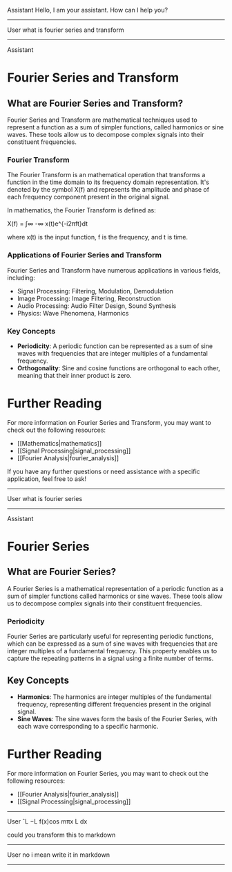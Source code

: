 Assistant
Hello, I am your assistant. How can I help you?
- - - - -
User
what is fourier series and transform
- - - - -
Assistant
# Fourier Series and Transform

## What are Fourier Series and Transform?

Fourier Series and Transform are mathematical techniques used to represent a function as a sum of simpler functions, called harmonics or sine waves. These tools allow us to decompose complex signals into their constituent frequencies.

### Fourier Transform

The Fourier Transform is an mathematical operation that transforms a function in the time domain to its frequency domain representation. It's denoted by the symbol X(f) and represents the amplitude and phase of each frequency component present in the original signal.

In mathematics, the Fourier Transform is defined as:

X(f) = ∫∞ -∞ x(t)e^{-i2πft}dt

where x(t) is the input function, f is the frequency, and t is time.

### Applications of Fourier Series and Transform

Fourier Series and Transform have numerous applications in various fields, including:

*   Signal Processing: Filtering, Modulation, Demodulation
*   Image Processing: Image Filtering, Reconstruction
*   Audio Processing: Audio Filter Design, Sound Synthesis
*   Physics: Wave Phenomena, Harmonics

### Key Concepts

*   **Periodicity**: A periodic function can be represented as a sum of sine waves with frequencies that are integer multiples of a fundamental frequency.
*   **Orthogonality**: Sine and cosine functions are orthogonal to each other, meaning that their inner product is zero.

# Further Reading

For more information on Fourier Series and Transform, you may want to check out the following resources:

*   [[Mathematics|mathematics]]
*   [[Signal Processing|signal_processing]]
*   [[Fourier Analysis|fourier_analysis]]

If you have any further questions or need assistance with a specific application, feel free to ask!
- - - - -
User
what is fourier series
- - - - -
Assistant
# Fourier Series

## What are Fourier Series?

A Fourier Series is a mathematical representation of a periodic function as a sum of simpler functions called harmonics or sine waves. These tools allow us to decompose complex signals into their constituent frequencies.

### Periodicity

Fourier Series are particularly useful for representing periodic functions, which can be expressed as a sum of sine waves with frequencies that are integer multiples of a fundamental frequency. This property enables us to capture the repeating patterns in a signal using a finite number of terms.

## Key Concepts

*   **Harmonics**: The harmonics are integer multiples of the fundamental frequency, representing different frequencies present in the original signal.
*   **Sine Waves**: The sine waves form the basis of the Fourier Series, with each wave corresponding to a specific harmonic.

# Further Reading

For more information on Fourier Series, you may want to check out the following resources:

*   [[Fourier Analysis|fourier_analysis]]
*   [[Signal Processing|signal_processing]]
- - - - -
User
 ˆL
 −L
 f(x)cos mπx
 L dx

could you transform this to markdown
- - - - -
User
no i mean write it in markdown
- - - - -